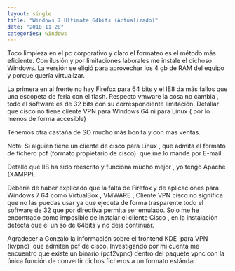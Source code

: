 ```yaml
---
layout: single
title: "Windows 7 Ultimate 64bits (Actualizado)"
date: "2010-11-28"
categories: windows
---
```


Toco limpieza en el pc corporativo y claro el formateo es el método más eficiente. Con ilusión y por limitaciones laborales me instale el dichoso Windows. La versión se eligió para aprovechar los 4 gb de RAM del equipo y porque quería virtualizar.

La primera en al frente no hay Firefox para 64 bits y el IE8 da más fallos que una escopeta de feria con el flash. Respecto vmware la cosa no cambia , todo el software es de 32 bits con su correspondiente limitación. Detallar que cisco no tiene cliente VPN para Windows 64 ni para Linux ( por lo menos de forma accesible)

Tenemos otra castaña de SO mucho más bonita y con más ventas.

Nota: Si alguien tiene un cliente de cisco para Linux , que admita el formato de fichero pcf (formato propietario de cisco)  que me lo mande por E-mail.

Detallo que IIS ha sido reescrito y funciona mucho mejor , yo tengo Apache (XAMPP).

Debería de haber explicado que la falta de Firefox y de aplicaciones para Windows 7 64 como VirtualBox , VMWARE , Cliente VPN cisco no significa que no las puedas usar ya que ejecuta de forma trasparente todo el software de 32 que por directiva permita ser emulado. Solo me he encontrado como imposible de instalar el cliente Cisco , en la instalación detecta que el un so de 64bits y no deja continuar.

Agradecer a Gonzalo la información sobre el frontend KDE  para VPN (kvpnc)  que admiten pcf de cisco. Investigando por mi cuenta me encuentro que existe un binario (pcf2vpnc) dentro del paquete vpnc con la única función de convertir dichos ficheros a un formato estándar.
